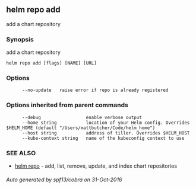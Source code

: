 ## helm repo add

add a chart repository

### Synopsis


add a chart repository

```
helm repo add [flags] [NAME] [URL]
```

### Options

```
      --no-update   raise error if repo is already registered
```

### Options inherited from parent commands

```
      --debug                 enable verbose output
      --home string           location of your Helm config. Overrides $HELM_HOME (default "/Users/mattbutcher/Code/helm_home")
      --host string           address of tiller. Overrides $HELM_HOST
      --kube-context string   name of the kubeconfig context to use
```

### SEE ALSO
* [helm repo](helm_repo.md)	 - add, list, remove, update, and index chart repositories

###### Auto generated by spf13/cobra on 31-Oct-2016
